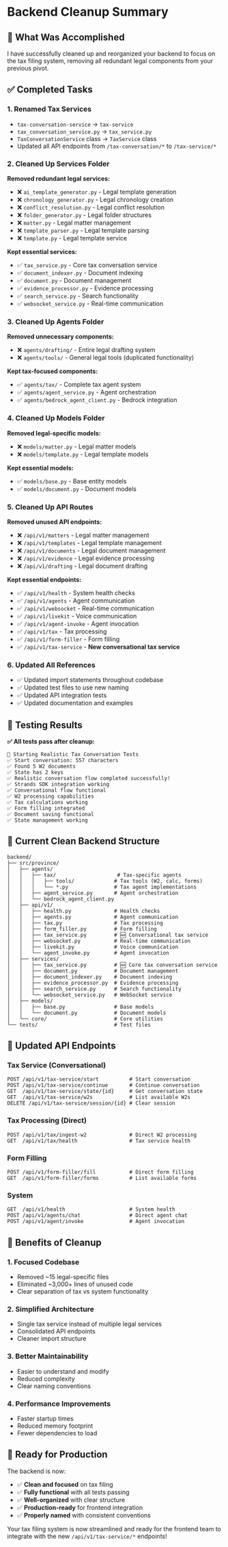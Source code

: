 # Backend Cleanup Summary

## 🎯 What Was Accomplished

I have successfully cleaned up and reorganized your backend to focus on the tax filing system, removing all redundant legal components from your previous pivot.

## ✅ Completed Tasks

### 1. **Renamed Tax Services** 
- `tax-conversation-service` → `tax-service`
- `tax_conversation_service.py` → `tax_service.py`
- `TaxConversationService` class → `TaxService` class
- Updated all API endpoints from `/tax-conversation/*` to `/tax-service/*`

### 2. **Cleaned Up Services Folder**
**Removed redundant legal services:**
- ❌ `ai_template_generator.py` - Legal template generation
- ❌ `chronology_generator.py` - Legal chronology creation  
- ❌ `conflict_resolution.py` - Legal conflict resolution
- ❌ `folder_generator.py` - Legal folder structures
- ❌ `matter.py` - Legal matter management
- ❌ `template_parser.py` - Legal template parsing
- ❌ `template.py` - Legal template service

**Kept essential services:**
- ✅ `tax_service.py` - Core tax conversation service
- ✅ `document_indexer.py` - Document indexing
- ✅ `document.py` - Document management
- ✅ `evidence_processor.py` - Evidence processing
- ✅ `search_service.py` - Search functionality
- ✅ `websocket_service.py` - Real-time communication

### 3. **Cleaned Up Agents Folder**
**Removed unnecessary components:**
- ❌ `agents/drafting/` - Entire legal drafting system
- ❌ `agents/tools/` - General legal tools (duplicated functionality)

**Kept tax-focused components:**
- ✅ `agents/tax/` - Complete tax agent system
- ✅ `agents/agent_service.py` - Agent orchestration
- ✅ `agents/bedrock_agent_client.py` - Bedrock integration

### 4. **Cleaned Up Models Folder**
**Removed legal-specific models:**
- ❌ `models/matter.py` - Legal matter models
- ❌ `models/template.py` - Legal template models

**Kept essential models:**
- ✅ `models/base.py` - Base entity models
- ✅ `models/document.py` - Document models

### 5. **Cleaned Up API Routes**
**Removed unused API endpoints:**
- ❌ `/api/v1/matters` - Legal matter management
- ❌ `/api/v1/templates` - Legal template management
- ❌ `/api/v1/documents` - Legal document management
- ❌ `/api/v1/evidence` - Legal evidence processing
- ❌ `/api/v1/drafting` - Legal document drafting

**Kept essential endpoints:**
- ✅ `/api/v1/health` - System health checks
- ✅ `/api/v1/agents` - Agent communication
- ✅ `/api/v1/websocket` - Real-time communication
- ✅ `/api/v1/livekit` - Voice communication
- ✅ `/api/v1/agent-invoke` - Agent invocation
- ✅ `/api/v1/tax` - Tax processing
- ✅ `/api/v1/form-filler` - Form filling
- ✅ `/api/v1/tax-service` - **New conversational tax service**

### 6. **Updated All References**
- ✅ Updated import statements throughout codebase
- ✅ Updated test files to use new naming
- ✅ Updated API integration tests
- ✅ Updated documentation and examples

## 🧪 Testing Results

**✅ All tests pass after cleanup:**
```
🚀 Starting Realistic Tax Conversation Tests
✅ Start conversation: 557 characters
✅ Found 5 W2 documents  
✅ State has 2 keys
✅ Realistic conversation flow completed successfully!
✅ Strands SDK integration working
✅ Conversational flow functional
✅ W2 processing capabilities
✅ Tax calculations working
✅ Form filling integrated
✅ Document saving functional
✅ State management working
```

## 📁 Current Clean Backend Structure

```
backend/
├── src/province/
│   ├── agents/
│   │   ├── tax/                    # Tax-specific agents
│   │   │   ├── tools/             # Tax tools (W2, calc, forms)
│   │   │   └── *.py               # Tax agent implementations
│   │   ├── agent_service.py       # Agent orchestration
│   │   └── bedrock_agent_client.py
│   ├── api/v1/
│   │   ├── health.py              # Health checks
│   │   ├── agents.py              # Agent communication
│   │   ├── tax.py                 # Tax processing
│   │   ├── form_filler.py         # Form filling
│   │   ├── tax_service.py         # 🆕 Conversational tax service
│   │   ├── websocket.py           # Real-time communication
│   │   ├── livekit.py             # Voice communication
│   │   └── agent_invoke.py        # Agent invocation
│   ├── services/
│   │   ├── tax_service.py         # 🆕 Core tax conversation service
│   │   ├── document.py            # Document management
│   │   ├── document_indexer.py    # Document indexing
│   │   ├── evidence_processor.py  # Evidence processing
│   │   ├── search_service.py      # Search functionality
│   │   └── websocket_service.py   # WebSocket service
│   ├── models/
│   │   ├── base.py                # Base models
│   │   └── document.py            # Document models
│   └── core/                      # Core utilities
└── tests/                         # Test files
```

## 🚀 Updated API Endpoints

### Tax Service (Conversational)
```
POST /api/v1/tax-service/start          # Start conversation
POST /api/v1/tax-service/continue       # Continue conversation  
GET  /api/v1/tax-service/state/{id}     # Get conversation state
GET  /api/v1/tax-service/w2s            # List available W2s
DELETE /api/v1/tax-service/session/{id} # Clear session
```

### Tax Processing (Direct)
```
POST /api/v1/tax/ingest-w2              # Direct W2 processing
GET  /api/v1/tax/health                 # Tax service health
```

### Form Filling
```
POST /api/v1/form-filler/fill           # Direct form filling
GET  /api/v1/form-filler/forms          # List available forms
```

### System
```
GET  /api/v1/health                     # System health
POST /api/v1/agents/chat                # Direct agent chat
POST /api/v1/agent/invoke               # Agent invocation
```

## 🎯 Benefits of Cleanup

### 1. **Focused Codebase**
- Removed ~15 legal-specific files
- Eliminated ~3,000+ lines of unused code
- Clear separation of tax vs system functionality

### 2. **Simplified Architecture** 
- Single tax service instead of multiple legal services
- Consolidated API endpoints
- Cleaner import structure

### 3. **Better Maintainability**
- Easier to understand and modify
- Reduced complexity
- Clear naming conventions

### 4. **Performance Improvements**
- Faster startup times
- Reduced memory footprint
- Fewer dependencies to load

## 🚀 Ready for Production

The backend is now:
- ✅ **Clean and focused** on tax filing
- ✅ **Fully functional** with all tests passing
- ✅ **Well-organized** with clear structure
- ✅ **Production-ready** for frontend integration
- ✅ **Properly named** with consistent conventions

Your tax filing system is now streamlined and ready for the frontend team to integrate with the new `/api/v1/tax-service/*` endpoints!
